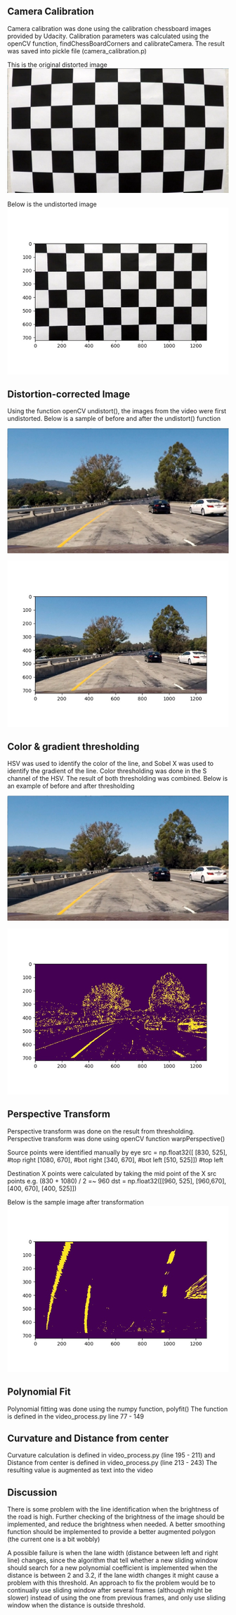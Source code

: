 ## Camera Calibration
Camera calibration was done using the calibration chessboard images provided by Udacity. Calibration parameters was calculated using the openCV function, findChessBoardCorners and calibrateCamera. The result was saved into pickle file (camera_calibration.p)

This is the original distorted image
![Image calibration1.jpg](calibrated_test/calibration1.jpg)

Below is the undistorted image
![Image calibration1_dst.jpg](calibrated_test/calibration1_dst.jpg)

## Distortion-corrected Image

Using the function openCV undistort(), the images from the video were first undistorted.
Below is a sample of before and after the undistort() function

![Image test1.jpg](calibrated_test/test1.jpg)

![Image undistorted_test1.jpg](calibrated_test/undistorted_test1.jpg)

## Color & gradient thresholding

HSV was used to identify the color of the line, and Sobel X was used to identify the gradient of the line.
Color thresholding was done in the S channel of the HSV. The result of both thresholding was combined.
Below is an example of before and after thresholding

![Image test1.jpg](calibrated_test/test1.jpg)

![Image binary_test1.jpg](calibrated_test/binary_test1.jpg)

## Perspective Transform

Perspective transform was done on the result from thresholding. Perspective transform was done using openCV function warpPerspective()

Source points were identified manually by eye
src = np.float32([ 
	[830, 525], #top right
	[1080, 670], #bot right
	[340, 670], #bot left
	[510, 525]]) #top left

Destination X points were calculated by taking the mid point of the X src points 
e.g. (830 + 1080) / 2 =~ 960
dst = np.float32([[960, 525], 
					[960,670], 
                     [400, 670], 
                   	[400, 525]])

Below is the sample image after transformation
![Image warped_test1.jpg](calibrated_test/warped_test1.jpg)

## Polynomial Fit

Polynomial fitting was done using the numpy function, polyfit()
The function is defined in the video_process.py line 77 - 149

## Curvature and Distance from center

Curvature calculation is defined in video_process.py (line 195 - 211) and Distance from center is defined in video_process.py (line 213 - 243)
The resulting value is augmented as text into the video

## Discussion

There is some problem with the line identification when the brightness of the road is high. Further checking of the brightness of the image should be implemented, and reduce the brightness when needed. A better smoothing function should be implemented to provide a better augmented polygon (the current one is a bit wobbly)

A possible failure is when the lane width (distance between left and right line) changes, since the algorithm that tell whether a new sliding window should search for a new polynomial coefficient is implemented when the distance is between 2 and 3.2, if the lane width changes it might cause a problem with this threshold. An approach to fix the problem would be to continually use sliding window after several frames (although might be slower) instead of using the one from previous frames, and only use sliding window when the distance is outside threshold.


